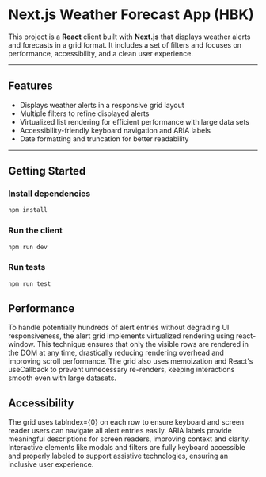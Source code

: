 # Next.js Weather Forecast App (HBK)

This project is a **React** client built with **Next.js** that displays weather alerts and forecasts in a grid format. It includes a set of filters and focuses on performance, accessibility, and a clean user experience.

---

## Features

- Displays weather alerts in a responsive grid layout
- Multiple filters to refine displayed alerts
- Virtualized list rendering for efficient performance with large data sets
- Accessibility-friendly keyboard navigation and ARIA labels
- Date formatting and truncation for better readability

---

## Getting Started

### Install dependencies

```bash
npm install
```

### Run the client
```bash
npm run dev
```

### Run tests

```bash
npm run test
```


## Performance
To handle potentially hundreds of alert entries without degrading UI responsiveness, the alert grid implements virtualized rendering using react-window. This technique ensures that only the visible rows are rendered in the DOM at any time, drastically reducing rendering overhead and improving scroll performance. The grid also uses memoization and React's useCallback to prevent unnecessary re-renders, keeping interactions smooth even with large datasets.



## Accessibility
The grid uses tabIndex={0} on each row to ensure keyboard and screen reader users can navigate all alert entries easily. ARIA labels provide meaningful descriptions for screen readers, improving context and clarity. Interactive elements like modals and filters are fully keyboard accessible and properly labeled to support assistive technologies, ensuring an inclusive user experience.